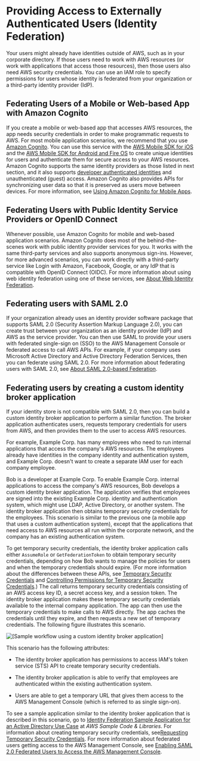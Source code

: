 # Providing Access to Externally Authenticated Users \(Identity Federation\)<a name="id_roles_common-scenarios_federated-users"></a>

Your users might already have identities outside of AWS, such as in your corporate directory\. If those users need to work with AWS resources \(or work with applications that access those resources\), then those users also need AWS security credentials\. You can use an IAM role to specify permissions for users whose identity is federated from your organization or a third\-party identity provider \(IdP\)\.

## Federating Users of a Mobile or Web\-based App with Amazon Cognito<a name="w3ab1c19c23c14c30b5"></a>

If you create a mobile or web\-based app that accesses AWS resources, the app needs security credentials in order to make programmatic requests to AWS\. For most mobile application scenarios, we recommend that you use [Amazon Cognito](https://aws.amazon.com/cognito/)\. You can use this service with the [AWS Mobile SDK for iOS](https://aws.amazon.com/sdkforios/) and the [AWS Mobile SDK for Android and Fire OS](https://aws.amazon.com/sdkforandroid/) to create unique identities for users and authenticate them for secure access to your AWS resources\. Amazon Cognito supports the same identity providers as those listed in next section, and it also supports [developer authenticated identities](http://aws.amazon.com/blogs/mobile/amazon-cognito-announcing-developer-authenticated-identities) and unauthenticated \(guest\) access\. Amazon Cognito also provides APIs for synchronizing user data so that it is preserved as users move between devices\. For more information, see [Using Amazon Cognito for Mobile Apps](id_roles_providers_oidc_cognito.md)\. 

## Federating Users with Public Identity Service Providers or OpenID Connect<a name="w3ab1c19c23c14c30b7"></a>

Whenever possible, use Amazon Cognito for mobile and web\-based application scenarios\. Amazon Cognito does most of the behind\-the\-scenes work with public identity provider services for you\. It works with the same third\-party services and also supports anonymous sign\-ins\. However, for more advanced scenarios, you can work directly with a third\-party service like Login with Amazon, Facebook, Google, or any IdP that is compatible with OpenID Connect \(OIDC\)\. For more information about using web identity federation using one of these services, see [About Web Identity Federation](id_roles_providers_oidc.md)\.

## Federating users with SAML 2\.0<a name="w3ab1c19c23c14c30b9"></a>

If your organization already uses an identity provider software package that supports SAML 2\.0 \(Security Assertion Markup Language 2\.0\), you can create trust between your organization as an identity provider \(IdP\) and AWS as the service provider\. You can then use SAML to provide your users with federated single\-sign on \(SSO\) to the AWS Management Console or federated access to call AWS APIs\. For example, if your company uses Microsoft Active Directory and Active Directory Federation Services, then you can federate using SAML 2\.0\. For more information about federating users with SAML 2\.0, see [About SAML 2\.0\-based Federation](id_roles_providers_saml.md)\.

## Federating users by creating a custom identity broker application<a name="w3ab1c19c23c14c30c11"></a>

If your identity store is not compatible with SAML 2\.0, then you can build a custom identity broker application to perform a similar function\. The broker application authenticates users, requests temporary credentials for users from AWS, and then provides them to the user to access AWS resources\. 

For example, Example Corp\. has many employees who need to run internal applications that access the company's AWS resources\. The employees already have identities in the company identity and authentication system, and Example Corp\. doesn't want to create a separate IAM user for each company employee\.

Bob is a developer at Example Corp\. To enable Example Corp\. internal applications to access the company's AWS resources, Bob develops a custom identity broker application\. The application verifies that employees are signed into the existing Example Corp\. identity and authentication system, which might use LDAP, Active Directory, or another system\. The identity broker application then obtains temporary security credentials for the employees\. This scenario is similar to the previous one \(a mobile app that uses a custom authentication system\), except that the applications that need access to AWS resources all run within the corporate network, and the company has an existing authentication system\.

To get temporary security credentials, the identity broker application calls either `AssumeRole` or `GetFederationToken` to obtain temporary security credentials, depending on how Bob wants to manage the policies for users and when the temporary credentials should expire\. \(For more information about the differences between these APIs, see [Temporary Security Credentials](id_credentials_temp.md) and [Controlling Permissions for Temporary Security Credentials](id_credentials_temp_control-access.md)\.\) The call returns temporary security credentials consisting of an AWS access key ID, a secret access key, and a session token\. The identity broker application makes these temporary security credentials available to the internal company application\. The app can then use the temporary credentials to make calls to AWS directly\. The app caches the credentials until they expire, and then requests a new set of temporary credentials\. The following figure illustrates this scenario\.

![\[Sample workflow using a custom identity broker application\]](http://docs.aws.amazon.com/IAM/latest/UserGuide/images/enterprise-authentication-with-identity-broker-application.diagram.png)

This scenario has the following attributes:

+ The identity broker application has permissions to access IAM's token service \(STS\) API to create temporary security credentials\.

+ The identity broker application is able to verify that employees are authenticated within the existing authentication system\.

+ Users are able to get a temporary URL that gives them access to the AWS Management Console \(which is referred to as single sign\-on\)\.

To see a sample application similar to the identity broker application that is described in this scenario, go to [Identity Federation Sample Application for an Active Directory Use Case](https://aws.amazon.com/code/1288653099190193) at *AWS Sample Code & Libraries*\. For information about creating temporary security credentials, see[Requesting Temporary Security Credentials](id_credentials_temp_request.md)\. For more information about federated users getting access to the AWS Management Console, see [Enabling SAML 2\.0 Federated Users to Access the AWS Management Console](id_roles_providers_enable-console-saml.md)\.